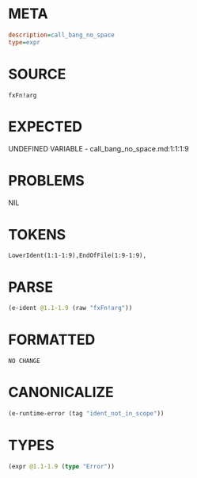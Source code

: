 # META
~~~ini
description=call_bang_no_space
type=expr
~~~
# SOURCE
~~~roc
fxFn!arg
~~~
# EXPECTED
UNDEFINED VARIABLE - call_bang_no_space.md:1:1:1:9
# PROBLEMS
NIL
# TOKENS
~~~zig
LowerIdent(1:1-1:9),EndOfFile(1:9-1:9),
~~~
# PARSE
~~~clojure
(e-ident @1.1-1.9 (raw "fxFn!arg"))
~~~
# FORMATTED
~~~roc
NO CHANGE
~~~
# CANONICALIZE
~~~clojure
(e-runtime-error (tag "ident_not_in_scope"))
~~~
# TYPES
~~~clojure
(expr @1.1-1.9 (type "Error"))
~~~
